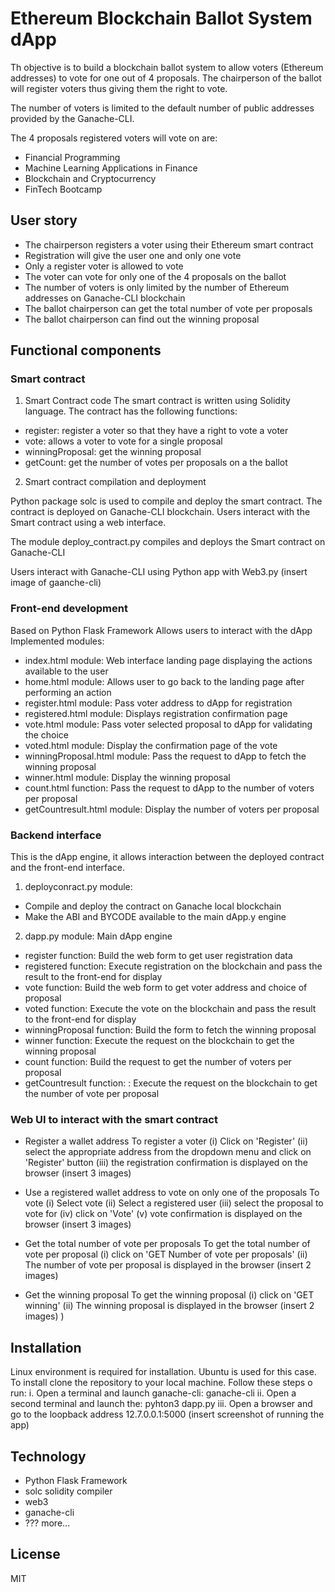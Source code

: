 # Ethereum Blockchain Ballot System dApp
Th objective is to build a blockchain ballot system to allow voters (Ethereum addresses) to vote for one out of 4 proposals. The chairperson of the ballot will register voters thus giving them the right to vote.

The number of voters is limited to the default number of public addresses provided by the Ganache-CLI. 

The 4 proposals registered voters will vote on are:
- Financial Programming
- Machine Learning Applications in Finance
- Blockchain and Cryptocurrency
- FinTech Bootcamp
## User story
- The chairperson registers a voter using their Ethereum smart contract
- Registration will give the user one and only one vote
- Only a register voter is allowed to vote
- The voter can vote for only one of the 4 proposals on the ballot
- The number of voters is only limited by the number of Ethereum addresses on Ganache-CLI blockchain
- The ballot chairperson can get the total number of vote per proposals
- The ballot chairperson can find out the winning proposal

## Functional components
### Smart contract
1. Smart Contract code
The smart contract is written using Solidity language. The contract has the following functions:
- register: register a voter so that they have a right to vote a voter
- vote: allows a voter to vote for a single proposal
- winningProposal: get the winning proposal
- getCount: get the number of votes per proposals on a the ballot

2. Smart contract compilation and deployment

Python package solc is used  to compile and deploy the smart contract. The contract is deployed on Ganache-CLI blockchain. Users interact with the Smart contract using a web interface.

The module deploy_contract.py compiles and deploys the Smart contract on Ganache-CLI

Users interact with Ganache-CLI using Python app with Web3.py
(insert image of gaanche-cli)

### Front-end development
Based on Python Flask Framework
Allows users to interact with the dApp  Implemented modules:
- index.html module: Web interface landing page displaying the actions available to the user
- home.html module: Allows user to go back to the landing page after performing an action
- register.html module: Pass voter address to dApp for registration
- registered.html module: Displays registration confirmation page
- vote.html module: Pass voter selected proposal to dApp for validating the choice
- voted.html module: Display the confirmation page of the vote
- winningProposal.html module: Pass the request to dApp to fetch the winning proposal
- winner.html module: Display the winning proposal
- count.html function: Pass the request to dApp to the number of voters per proposal
- getCountresult.html module: Display the number of voters per proposal

### Backend interface
This is the dApp engine, it  allows interaction between the deployed contract and the front-end interface. 
1. deployconract.py module: 
- Compile and deploy the contract on Ganache local blockchain
- Make the ABI and BYCODE available to the main dApp.y engine
2. dapp.py module: Main dApp engine
- register function: Build the web form to get user registration data
- registered function: Execute registration on the blockchain and pass the result to the front-end for display
- vote function: Build the web form to get  voter address and choice of proposal
- voted function: Execute the vote on the blockchain and pass the result to the front-end for display
- winningProposal function: Build the form to fetch the winning proposal
- winner function: Execute the request on the blockchain to get the winning proposal
- count function: Build the request to get the  number of voters per proposal
- getCountresult function: : Execute the request on the blockchain to get the number of vote per proposal
 
### Web UI to interact with the smart contract
- Register a wallet address
  To register a voter (i) Click on 'Register' (ii) select the appropriate address from the dropdown menu and click on 'Register'
  button (iii) the registration confirmation is displayed on the browser
  (insert 3 images)
- Use a registered wallet address to vote on only one of the proposals
  To vote (i) Select vote (ii) Select a registered user (iii) select the proposal to vote for (iv) click on 'Vote' (v)    vote 
  confirmation is displayed on the browser
  (insert 3 images)
- Get the total number of vote per proposals
  To get the total number of vote per proposal (i) click on 'GET Number of vote per proposals' (ii) The number of vote per proposal is displayed in the browser
  (insert 2 images)
  
- Get the winning proposal
    To get the winning proposal (i) click on 'GET winning' (ii) The winning proposal is displayed in the browser
  (insert 2 images)
)
## Installation

Linux environment is required for installation. Ubuntu is used for this case. To install clone the repository to your local machine. Follow these steps o run:
i. Open a terminal and launch ganache-cli: ganache-cli
ii. Open a second terminal and launch the: pyhton3 dapp.py
iii. Open a browser and go to the loopback address 12.7.0.0.1:5000
(insert screenshot of running the app)

## Technology
- Python Flask Framework
- solc solidity compiler
- web3
- ganache-cli
- ??? more...

## License

MIT
